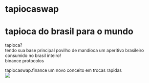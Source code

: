 # tapiocaswap
# tapioca do brasil para o mundo
tapioca?<br>
tendo sua base principal povilho de mandioca  um aperitivo brasileiro consumido no brasil inteiro!<br>
binance protocolos 

tapiocaswap.finance
um novo conceito em trocas rapidas<br>
<img src="http://www.vitrine.elo7.com.br/tapiocakids"></img>
